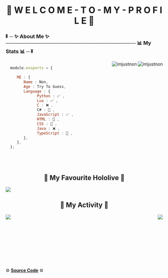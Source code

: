 <h1 align="center">🍺 W E L C O M E - T O - M Y - P R O F I L E 🍺</h1>

<h3 align="left">⏬ ─ ✨ <strong>About Me</strong> ✨ ──────────────────────────────────── 📊 <strong>My Stats</strong> 📊 ─ ⏬</h3> 


<img align="right" src="" alt="imjustnon"/>
<img align="right" src="https://github-readme-streak-stats.herokuapp.com/?user=imjustnon&" alt="imjustnon"/> 

```js

  module.exsports = {
  
     ME : {
        Name : Non,
        Age : Try To Guess,
        Language : {
              Python : ✅ ,
              Lua : ✅ ,
              C : ❌ ,
              C# : 📙 ,
              JavaScript : ✅ ,
              HTML : 📙 ,
              CSS : 📙 ,
              Java : ❌ ,
              TypeScript : 📙 ,
        },
     },
  };
```
<br /> <br /> 


<h2 align="center">💖 My Favourite Hololive 💖</h2>

![](https://cdn.discordapp.com/attachments/831877886680104971/905424865190899723/Konachan.com_-_323955_sample.jpg)

<h2 align="center">🎨 <strong>My Activity</strong> 🎨</h2>

<p><img align="left" src="https://github-readme-stats.vercel.app/api/top-langs?username=imjustnon&show_icons=true&locale=en&layout=compact" /></p>
<p><img align="right" src="https://github-profile-trophy.vercel.app/?username=imjustnon" /></p>

<br /> <br /> <br /> <br /> <br /> <br /> <br /> <br /> <br /> <br /> 
⚙ **[Source Code](https://github.com/ImJustNon/ImJustNon)** ⚙ 


